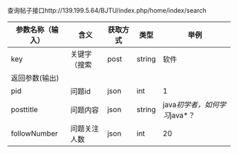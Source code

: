 查询帖子接口http://139.199.5.64/BJTU/index.php/home/index/search

| 参数名称（输入）     | 含义     | 获取方式 | 类型     | 举例                   |
| ------------ | ------ | ---- | ------ | -------------------- |
| key          | 关键字（搜索 | post | string | 软件                   |
| 返回参数(输出)     |        |      |        |                      |
| pid          | 问题id   | json | int    | 1                    |
| posttitle    | 问题内容   | json | string | java*初学者，如何学习*java*？ |
| followNumber | 问题关注人数 | json | int    | 20                   |

